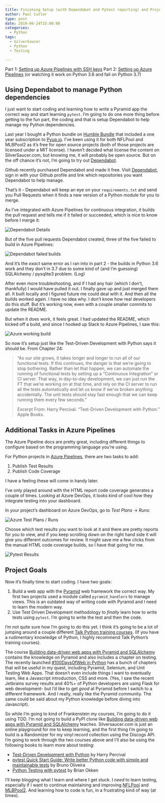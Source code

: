 ```yaml
---
title: Finishing Setup (with Dependabot and Pytest reporting) and Project Goals - Part 3
author: Paul Cutler
type: post
date: 2019-06-24T15:00:00
categories:
  - Python
tags:
  - SilverSaucer
  - Python
  - Testing

---
```


Part 1: [Setting up Azure Pipelines with SSH keys](https://paulcutler.org/blog/learning-pytest-using-continuous-integration-with-azure-pipelines-or-ssh-key-hell-part-1/)
Part 2: [Setting up Azure Pipelines](https://paulcutler.org/blog/setting-up-azure-pipelines-part-2/) (or watching it work on Python 3.6 and fail on Python 3.7)

## Using Dependabot to manage Python dependencies

I just want to start coding and learning how to write a Pyramid app the correct way and start learning `pytest`.  I’m going to do one more thing before getting to the fun part, the coding and that is setup Dependabot to help manage my Python dependencies.

Last year I bought a Python bundle on [Humble Bundle](https://humblebundle.com) that included a one year subscription to [Pyup.io](https://pyup.io).  I’ve been using it for both NFLPool and MLBPool2 as it’s free for open source projects (both of those projects are licensed under a MIT license).  I haven’t decided what license the content on SilverSaucer.com, but knowing me, it will probably be open source.  But on the off chance it’s not, I’m going to try out [Dependabot](https://dependabot.com/).

Github recently purchased Dependabot and made it free.  Visit [Dependabot](https://dependabot.com/), sign in with your Github profile and link which repositories you want Dependabot to help manage.

That’s it - Dependabot will keep an eye on your `requirements.txt` and send you Pull Requests when it finds a new version of a Python module for you to merge.

As I’ve integrated with Azure Pipelines for continuous integration, it builds the pull request and tells me if it failed or succeeded, which is nice to know before I merge it:

![Dependabot Details](/images/20190624/dependabot-merge-details.png)

But of the five pull requests Dependabot created, three of the five failed to build in Azure Pipelines:

![Dependabot failed builds](/images/20190624/dependabot-ci-failed.png)

And it’s the *exact* same error as I ran into in part 2 - the builds in Python 3.6 work and they don’t in 3.7 due to some kind of (and I’m guessing) SQLAlchemy / pysqlite3 problem.  (Log)

After even more troubleshooting, and if I had any hair (which I don’t, thankfully) I would have pulled it out.  I finally gave up and just merged them all.  It built locally and I figured future me could deal with it.  And then all the builds worked again.  I have no idea why.  I don’t know how real developers do this stuff.  But it’s working now, even with a couple smaller commits to update the README.

But when it does work, it feels great.  I had updated the README, which kicked off a build, and since I hooked up Slack to Azure Pipelines, I saw this:

![Azure working build](/images/20190624/azure-build-worked.png)

So now it’s setup just like the Test-Driven Development with Python says it should be.  From Chapter 24:

> “As our site grows, it takes longer and longer to run all of our functional tests. If this continues, the danger is that we’re going to stop bothering.
> Rather than let that happen, we can automate the running of functional tests by setting up a “Continuous Integration” or CI server. That way, in day-to-day development, we can just run the FT that we’re working on at that time, and rely on the CI server to run all the tests automatically and let us know if we’ve broken anything accidentally. The unit tests should stay fast enough that we can keep running them every few seconds.”
> 
> Excerpt From: Harry Percival. “Test-Driven Development with Python.” Apple Books. 

## Additional Tasks in Azure Pipelines

The Azure Pipeline docs are pretty great, including different things to configure based on the programming language you’re using.

For Python projects in [Azure Pipelines](https://docs.microsoft.com/en-us/azure/devops/pipelines/languages/python?view=azure-devops), there are two tasks to add:
1. Publish Test Results
2. Publish Code Coverage

I have a feeling these will come in handy later.

I’ve only played around with the HTML report code coverage generates a couple of times.  Looking at Azure DevOps, it looks kind of cool how they integrate testing into your dashboard.

In your project’s dashboard on Azure DevOps, go to *Test Plans* -\> *Runs*:  

![Azure Test Plans / Runs](/images/20190624/azure-test-runs.png)

Choose which test results you want to look at it and there are pretty reports for you to view, and if you keep scrolling down on the right hand side it will give you different outcomes for review.  It might save me a few clicks from the manual HTML code coverage builds, so I have that going for me.

![Pytest Results](/images/20190624/pytest-results.png)

## Project Goals

Now it’s finally time to start coding.  I have two goals:

1. Build a web app with the [Pyramid](https://trypyramid.com) web framework the correct way.   My first two projects used a module called `pyramid_handlers` to manage views.  This is an outdated way of writing code with Pyramid and I need to learn the modern way.
2. Use Test Driven Development methodology to *finally* learn how to write tests using `pytest`.  I’m going to write the test and then the code.

I’m not quite sure how I’m going to do this yet.  I think it’s going to be a lot of jumping around a couple different [Talk Python training courses](https://training.talkpython.fm).  (If you have a rudimentary knowledge of Python, I highly recommend Talk Python’s training courses). 

The course [Building data-driven web apps with Pyramid and SQLAlchemy]([https://training.talkpython.fm/courses/details/building-data-driven-web-applications-in-python-with-pyramid-sqlalchemy-and-bootstrap]) contains the knowledge on Pyramid and also includes a chapter on testing.  The recently launched [\#100DaysOfWeb in Python](https://training.talkpython.fm/courses/details/100-days-of-web-in-python) has a bunch of chapters that will be useful in my quest, including Pyramid, Selenium, and Unit Testing Web Apps.  That doesn’t even include things I want to eventually learn, like a Javascript introduction, CSS and more.  (Yes, I saw the recent Jetbrains survey results and 40%+ of Python developers are using Flask for web development- but I’d like to get *good* at Pyramid before I switch to a different framework.  And I really, really like the Pyramid community.  The same could be said about my Python knowledge before diving into Javascript).

So while I’m going to kind of Frankenstein my courses, I’m going to do it using TDD.  I’m not going to build a PyPI clone like [Building data-driven web apps with Pyramid and SQLAlchemy]([https://training.talkpython.fm/courses/details/building-data-driven-web-applications-in-python-with-pyramid-sqlalchemy-and-bootstrap]) teaches.  Silversaucer.com is just an online playground for me to keep learning, and the first thing I’m going to build is a Randomizer for my vinyl record collection using the Discogs API.  I’m going to work through the two courses above and I’ll also be using the following books to learn more about testing:

* [Test-Driven Development with Python](https://www.obeythetestinggoat.com/) by Harry Percival
* [pytest Quick Start Guide: Write better Python code with simple and maintainable tests](https://www.packtpub.com/web-development/pytest-quick-start-guide) by Bruno Oliveira
* [Python Testing with pytest](https://pragprog.com/book/bopytest/python-testing-with-pytest) by Brian Okken

I’ll keep blogging what I learn and where I get stuck.   I *need* to learn testing, especially if I want to continue maintaining and improving [NFLPool](https://nflpool.xyz) and [MLBPool2](https://mlbpool2.com).  And learning how to code is fun, in a frustrating kind of way (at times).  


